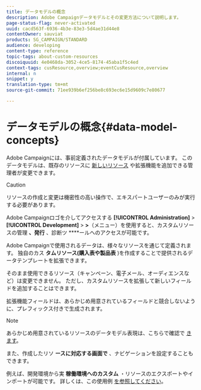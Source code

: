 ```yaml
---
title: データモデルの概念
description: Adobe Campaignデータモデルとその変更方法について説明します。
page-status-flag: never-activated
uuid: cacd563f-6936-4b3e-83e3-5d4ae31d44e8
contentOwner: sauviat
products: SG_CAMPAIGN/STANDARD
audience: developing
content-type: reference
topic-tags: about-custom-resources
discoiquuid: 4e0468da-3052-4ce5-8174-45aba1f5c4ed
context-tags: cusResource,overview;eventCusResource,overview
internal: n
snippet: y
translation-type: tm+mt
source-git-commit: 71ee939b6ef256be8c693ec6e15d9609c7e80677

---
```



# データモデルの概念{#data-model-concepts}

Adobe Campaignには、事前定義されたデータモデルが付属しています。 このデータモデルは、既存のリソースに [新しいリソース](../../administration/using/users-management.md#functional-administrators) や拡張機能を追加できる管理者が変更できます。

>[!CAUTION]
>
>リソースの作成と変更は機密性の高い操作で、エキスパートユーザーのみが実行する必要があります。

Adobe Campaignロゴを介してアクセスする **[!UICONTROL Administration]** &gt; **[!UICONTROL Development]** &gt; **&gt;**（メニュー）を使用すると、カスタムリソースの管理 **、発行** 、診断ツ ****&#x200B;ールへのアクセスが可能です。

Adobe Campaignで使用されるデータは、様々なリソースを通じて定義されます。 独自のカス **タムリソース(購入表や製品表** )を作成することで提供されるデータテンプレートを拡張できます。

そのまま使用できるリソース（キャンペーン、電子メール、オーディエンスなど）は変更できません。 ただし、カスタムリソースを拡張して新しいフィールドを追加することはできます。

拡張機能フィールドは、あらかじめ用意されているフィールドと競合しないように、プレフィックス付きで生成されます。

>[!NOTE]
>
>あらかじめ用意されているリソースのデータモデル表現は、こちらで確認で [きます](https://docs.campaign.adobe.com/doc/standard/en/datamodel/datamodel.html)。

また、作成したリソ **ースに対応する画面で** 、ナビゲーションを設定することもできます。

例えば、開発環境から実 **稼働環境へのカスタム** ・リソースのエクスポートやインポートが可能です。 詳しくは、この使用例 [を参照してください](../../automating/using/exporting-importing-custom-resources.md)。
